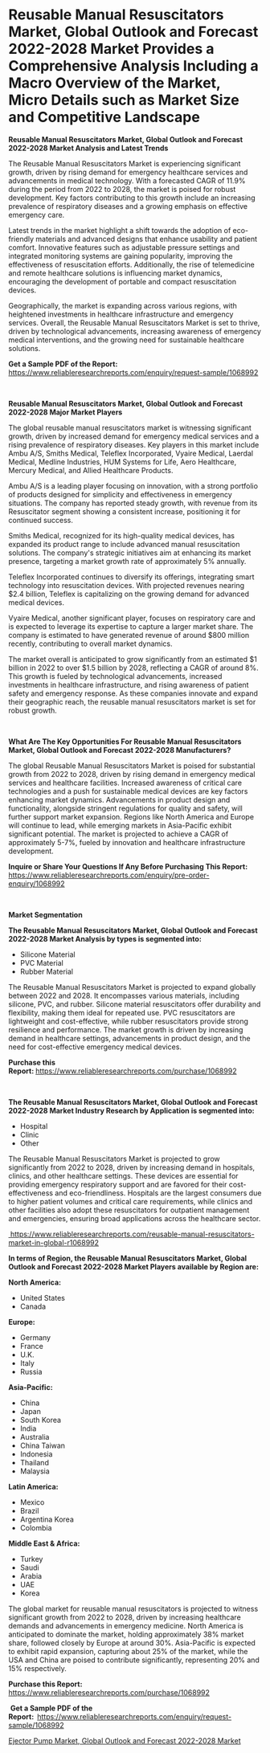 <p><h1>Reusable Manual Resuscitators Market, Global Outlook and Forecast 2022-2028 Market Provides a Comprehensive Analysis Including a Macro Overview of the Market, Micro Details such as Market Size and Competitive Landscape</h1></p><p><strong>Reusable Manual Resuscitators Market, Global Outlook and Forecast 2022-2028 Market Analysis and Latest Trends</strong></p>
<p><p>The Reusable Manual Resuscitators Market is experiencing significant growth, driven by rising demand for emergency healthcare services and advancements in medical technology. With a forecasted CAGR of 11.9% during the period from 2022 to 2028, the market is poised for robust development. Key factors contributing to this growth include an increasing prevalence of respiratory diseases and a growing emphasis on effective emergency care. </p><p>Latest trends in the market highlight a shift towards the adoption of eco-friendly materials and advanced designs that enhance usability and patient comfort. Innovative features such as adjustable pressure settings and integrated monitoring systems are gaining popularity, improving the effectiveness of resuscitation efforts. Additionally, the rise of telemedicine and remote healthcare solutions is influencing market dynamics, encouraging the development of portable and compact resuscitation devices.</p><p>Geographically, the market is expanding across various regions, with heightened investments in healthcare infrastructure and emergency services. Overall, the Reusable Manual Resuscitators Market is set to thrive, driven by technological advancements, increasing awareness of emergency medical interventions, and the growing need for sustainable healthcare solutions.</p></p>
<p><strong>Get a Sample PDF of the Report:&nbsp;</strong> <a href="https://www.reliableresearchreports.com/enquiry/request-sample/1068992?utm_campaign=3255&utm_medium=2&utm_source=Github&utm_content=ia&utm_term=21032025&utm_id=reusable-manual-resuscitators-market-global-outlook-and-forecast-2022-2028">https://www.reliableresearchreports.com/enquiry/request-sample/1068992</a></p>
<p>&nbsp;</p>
<p><strong>Reusable Manual Resuscitators Market, Global Outlook and Forecast 2022-2028 Major Market Players</strong></p>
<p><p>The global reusable manual resuscitators market is witnessing significant growth, driven by increased demand for emergency medical services and a rising prevalence of respiratory diseases. Key players in this market include Ambu A/S, Smiths Medical, Teleflex Incorporated, Vyaire Medical, Laerdal Medical, Medline Industries, HUM Systems for Life, Aero Healthcare, Mercury Medical, and Allied Healthcare Products.</p><p>Ambu A/S is a leading player focusing on innovation, with a strong portfolio of products designed for simplicity and effectiveness in emergency situations. The company has reported steady growth, with revenue from its Resuscitator segment showing a consistent increase, positioning it for continued success.</p><p>Smiths Medical, recognized for its high-quality medical devices, has expanded its product range to include advanced manual resuscitation solutions. The company's strategic initiatives aim at enhancing its market presence, targeting a market growth rate of approximately 5% annually.</p><p>Teleflex Incorporated continues to diversify its offerings, integrating smart technology into resuscitation devices. With projected revenues nearing $2.4 billion, Teleflex is capitalizing on the growing demand for advanced medical devices.</p><p>Vyaire Medical, another significant player, focuses on respiratory care and is expected to leverage its expertise to capture a larger market share. The company is estimated to have generated revenue of around $800 million recently, contributing to overall market dynamics.</p><p>The market overall is anticipated to grow significantly from an estimated $1 billion in 2022 to over $1.5 billion by 2028, reflecting a CAGR of around 8%. This growth is fueled by technological advancements, increased investments in healthcare infrastructure, and rising awareness of patient safety and emergency response. As these companies innovate and expand their geographic reach, the reusable manual resuscitators market is set for robust growth.</p></p>
<p>&nbsp;</p>
<p><strong>What Are The Key Opportunities For Reusable Manual Resuscitators Market, Global Outlook and Forecast 2022-2028 Manufacturers?</strong></p>
<p><p>The global Reusable Manual Resuscitators Market is poised for substantial growth from 2022 to 2028, driven by rising demand in emergency medical services and healthcare facilities. Increased awareness of critical care technologies and a push for sustainable medical devices are key factors enhancing market dynamics. Advancements in product design and functionality, alongside stringent regulations for quality and safety, will further support market expansion. Regions like North America and Europe will continue to lead, while emerging markets in Asia-Pacific exhibit significant potential. The market is projected to achieve a CAGR of approximately 5-7%, fueled by innovation and healthcare infrastructure development.</p></p>
<p><strong>Inquire or Share Your Questions If Any Before Purchasing This Report:</strong> <a href="https://www.reliableresearchreports.com/enquiry/pre-order-enquiry/1068992?utm_campaign=3255&utm_medium=2&utm_source=Github&utm_content=ia&utm_term=21032025&utm_id=reusable-manual-resuscitators-market-global-outlook-and-forecast-2022-2028">https://www.reliableresearchreports.com/enquiry/pre-order-enquiry/1068992</a></p>
<p>&nbsp;</p>
<p><strong>Market Segmentation</strong></p>
<p><strong>The Reusable Manual Resuscitators Market, Global Outlook and Forecast 2022-2028 Market Analysis by types is segmented into:</strong></p>
<p><ul><li>Silicone Material</li><li>PVC Material</li><li>Rubber Material</li></ul></p>
<p><p>The Reusable Manual Resuscitators Market is projected to expand globally between 2022 and 2028. It encompasses various materials, including silicone, PVC, and rubber. Silicone material resuscitators offer durability and flexibility, making them ideal for repeated use. PVC resuscitators are lightweight and cost-effective, while rubber resuscitators provide strong resilience and performance. The market growth is driven by increasing demand in healthcare settings, advancements in product design, and the need for cost-effective emergency medical devices.</p></p>
<p><strong>Purchase this Report:&nbsp;</strong><a href="https://www.reliableresearchreports.com/purchase/1068992?utm_campaign=3255&utm_medium=2&utm_source=Github&utm_content=ia&utm_term=21032025&utm_id=reusable-manual-resuscitators-market-global-outlook-and-forecast-2022-2028">https://www.reliableresearchreports.com/purchase/1068992</a></p>
<p>&nbsp;</p>
<p><strong>The Reusable Manual Resuscitators Market, Global Outlook and Forecast 2022-2028 Market Industry Research by Application is segmented into:</strong></p>
<p><ul><li>Hospital</li><li>Clinic</li><li>Other</li></ul></p>
<p><p>The Reusable Manual Resuscitators Market is projected to grow significantly from 2022 to 2028, driven by increasing demand in hospitals, clinics, and other healthcare settings. These devices are essential for providing emergency respiratory support and are favored for their cost-effectiveness and eco-friendliness. Hospitals are the largest consumers due to higher patient volumes and critical care requirements, while clinics and other facilities also adopt these resuscitators for outpatient management and emergencies, ensuring broad applications across the healthcare sector.</p></p>
<p><a href="https://www.reliableresearchreports.com/reusable-manual-resuscitators-market-in-global-r1068992?utm_campaign=3255&utm_medium=2&utm_source=Github&utm_content=ia&utm_term=21032025&utm_id=reusable-manual-resuscitators-market-global-outlook-and-forecast-2022-2028">&nbsp;https://www.reliableresearchreports.com/reusable-manual-resuscitators-market-in-global-r1068992</a></p>
<p><strong>In terms of Region, the Reusable Manual Resuscitators Market, Global Outlook and Forecast 2022-2028 Market Players available by Region are:</strong></p>
<p>
    <p> <strong> North America: </strong>
        <ul>
            <li>United States</li>
            <li>Canada</li>
        </ul>
        </p> 
    <p> <strong> Europe: </strong>
        <ul>
            <li>Germany</li>
            <li>France</li>
            <li>U.K.</li>
            <li>Italy</li>
            <li>Russia</li>
        </ul>
        </p> 
    <p> <strong> Asia-Pacific: </strong>
        <ul>
            <li>China</li>
            <li>Japan</li>
            <li>South Korea</li>
            <li>India</li>
            <li>Australia</li>
            <li>China Taiwan</li>
            <li>Indonesia</li>
            <li>Thailand</li>
            <li>Malaysia</li>
        </ul>
        </p> 
    <p> <strong> Latin America: </strong>
        <ul>
            <li>Mexico</li>
            <li>Brazil</li>
            <li>Argentina Korea</li>
            <li>Colombia</li>
        </ul>
        </p> 
    <p> <strong> Middle East & Africa: </strong>
        <ul>
            <li>Turkey</li>
            <li>Saudi</li>
            <li>Arabia</li>
            <li>UAE</li>
            <li>Korea</li>
        </ul>
    </p>
    </p>
<p><p>The global market for reusable manual resuscitators is projected to witness significant growth from 2022 to 2028, driven by increasing healthcare demands and advancements in emergency medicine. North America is anticipated to dominate the market, holding approximately 38% market share, followed closely by Europe at around 30%. Asia-Pacific is expected to exhibit rapid expansion, capturing about 25% of the market, while the USA and China are poised to contribute significantly, representing 20% and 15% respectively.</p></p>
<p><strong>Purchase this Report: </strong><a href="https://www.reliableresearchreports.com/purchase/1068992?utm_campaign=3255&utm_medium=2&utm_source=Github&utm_content=ia&utm_term=21032025&utm_id=reusable-manual-resuscitators-market-global-outlook-and-forecast-2022-2028">https://www.reliableresearchreports.com/purchase/1068992</a></p>
<p>&nbsp;<strong>Get a Sample PDF of the Report:&nbsp;&nbsp;</strong><a href="https://www.reliableresearchreports.com/enquiry/request-sample/1068992?utm_campaign=3255&utm_medium=2&utm_source=Github&utm_content=ia&utm_term=21032025&utm_id=reusable-manual-resuscitators-market-global-outlook-and-forecast-2022-2028">https://www.reliableresearchreports.com/enquiry/request-sample/1068992</a></p>
<p><strong></strong></p>
<p><p><a href="https://github.com/guinoopandam/Market-Research-Report-List-1/blob/main/ejector-pump-market-global-outlook-and-forecast-2022-2028-market.md?utm_campaign=3255&utm_medium=2&utm_source=Github&utm_content=ia&utm_term=21032025&utm_id=reusable-manual-resuscitators-market-global-outlook-and-forecast-2022-2028">Ejector Pump Market, Global Outlook and Forecast 2022-2028 Market</a></p></p>